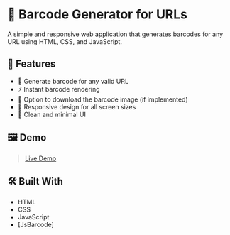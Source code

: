 # 🔳 Barcode Generator for URLs

A simple and responsive web application that generates barcodes for any URL using HTML, CSS, and JavaScript.

## 🚀 Features

- 🔗 Generate barcode for any valid URL
- ⚡ Instant barcode rendering
- 💾 Option to download the barcode image (if implemented)
- 📱 Responsive design for all screen sizes
- 🧼 Clean and minimal UI

## 🖼️ Demo

> [Live Demo](https://barcode-generator-k84g.onrender.com)  


## 🛠️ Built With

- HTML
- CSS
- JavaScript
- [JsBarcode]


